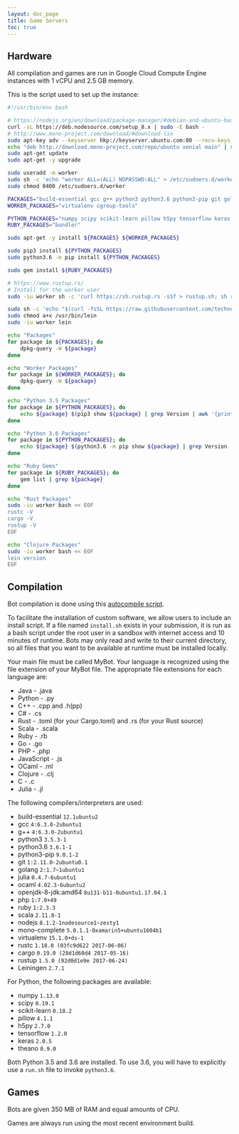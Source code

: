 ```yaml
---
layout: doc_page
title: Game Servers
toc: true
---
```


## Hardware

All compilation and games are run in Google Cloud Compute Engine instances with 1 vCPU and 2.5 GB memory.

This is the script used to set up the instance:

```bash
#!/usr/bin/env bash

# https://nodejs.org/en/download/package-manager/#debian-and-ubuntu-based-linux-distributions
curl -sL https://deb.nodesource.com/setup_8.x | sudo -E bash -
# http://www.mono-project.com/download/#download-lin
sudo apt-key adv --keyserver hkp://keyserver.ubuntu.com:80 --recv-keys 3FA7E0328081BFF6A14DA29AA6A19B38D3D831EF
echo "deb http://download.mono-project.com/repo/ubuntu xenial main" | sudo tee /etc/apt/sources.list.d/mono-official.list
sudo apt-get update
sudo apt-get -y upgrade

sudo useradd -m worker
sudo sh -c 'echo "worker ALL=(ALL) NOPASSWD:ALL" > /etc/sudoers.d/worker'
sudo chmod 0400 /etc/sudoers.d/worker

PACKAGES="build-essential gcc g++ python3 python3.6 python3-pip git golang julia ocaml openjdk-8-jdk php ruby scala nodejs mono-complete"
WORKER_PACKAGES="virtualenv cgroup-tools"

PYTHON_PACKAGES="numpy scipy scikit-learn pillow h5py tensorflow keras theano"
RUBY_PACKAGES="bundler"

sudo apt-get -y install ${PACKAGES} ${WORKER_PACKAGES}

sudo pip3 install ${PYTHON_PACKAGES}
sudo python3.6 -m pip install ${PYTHON_PACKAGES}

sudo gem install ${RUBY_PACKAGES}

# https://www.rustup.rs/
# Install for the worker user
sudo -iu worker sh -c 'curl https://sh.rustup.rs -sSf > rustup.sh; sh rustup.sh -y'

sudo sh -c 'echo "$(curl -fsSL https://raw.githubusercontent.com/technomancy/leiningen/stable/bin/lein)" > /usr/bin/lein'
sudo chmod a+x /usr/bin/lein
sudo -iu worker lein

echo "Packages"
for package in ${PACKAGES}; do
    dpkg-query -W ${package}
done

echo "Worker Packages"
for package in ${WORKER_PACKAGES}; do
    dpkg-query -W ${package}
done

echo "Python 3.5 Packages"
for package in ${PYTHON_PACKAGES}; do
    echo ${package} $(pip3 show ${package} | grep Version | awk '{print $2}')
done

echo "Python 3.6 Packages"
for package in ${PYTHON_PACKAGES}; do
    echo ${package} $(python3.6 -m pip show ${package} | grep Version | awk '{print $2}')
done

echo "Ruby Gems"
for package in ${RUBY_PACKAGES}; do
    gem list | grep ${package}
done

echo "Rust Packages"
sudo -iu worker bash << EOF
rustc -V
cargo -V
rustup -V
EOF

echo "Clojure Packages"
sudo -iu worker bash << EOF
lein version
EOF
```

## Compilation

Bot compilation is done using this [autocompile script][autocompile-script].

To facilitate the installation of custom software, we allow users to include an install script. If a file named `install.sh` exists in your submission, it is run as a bash script under the root user in a sandbox with internet access and 10 minutes of runtime. Bots may only read and write to their current directory, so all files that you want to be available at runtime must be installed locally.

Your main file must be called MyBot. Your language is recognized using the file extension of your MyBot file. The appropriate file extensions for each language are:

- Java - .java
- Python - .py
- C++ - .cpp and .h(pp)
- C# - .cs
- Rust - .toml (for your Cargo.toml) and .rs (for your Rust source)
- Scala - .scala
- Ruby - .rb
- Go - .go
- PHP - .php
- JavaScript - .js
- OCaml - .ml
- Clojure - .clj
- C - .c
- Julia - .jl

The following compilers/interpreters are used:

- build-essential	`12.1ubuntu2`
- gcc	`4:6.3.0-2ubuntu1`
- g++	`4:6.3.0-2ubuntu1`
- python3	`3.5.3-1`
- python3.6	`3.6.1-1`
- python3-pip	`9.0.1-2`
- git	`1:2.11.0-2ubuntu0.1`
- golang	`2:1.7~1ubuntu1`
- julia	`0.4.7-6ubuntu1`
- ocaml	`4.02.3-6ubuntu2`
- openjdk-8-jdk:amd64	`8u131-b11-0ubuntu1.17.04.1`
- php	`1:7.0+49`
- ruby	`1:2.3.3`
- scala	`2.11.8-1`
- nodejs	`8.1.2-1nodesource1~zesty1`
- mono-complete	`5.0.1.1-0xamarin5+ubuntu1604b1`
- virtualenv	`15.1.0+ds-1`
- rustc `1.18.0 (03fc9d622 2017-06-06)`
- cargo `0.19.0 (28d1d60d4 2017-05-16)`
- rustup `1.5.0 (92d0d1e9e 2017-06-24)`
- Leiningen `2.7.1`

For Python, the following packages are available:

- numpy `1.13.0`
- scipy `0.19.1`
- scikit-learn `0.18.2`
- pillow `4.1.1`
- h5py `2.7.0`
- tensorflow `1.2.0`
- keras `2.0.5`
- theano `0.9.0`

Both Python 3.5 and 3.6 are installed. To use 3.6, you will have to explicitly use a `run.sh` file to invoke `python3.6`.

## Games

Bots are given 350 MB of RAM and equal amounts of CPU.

Games are always run using the most recent environment build.

[autocompile-script]: https://github.com/HaliteChallenge/Halite/blob/02b8a4a8c14498ddc471039c9a453137379420c1/worker/compiler.py
